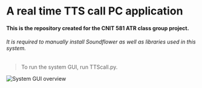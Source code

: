 # A real time TTS call PC application 
#### This is the repository created for the CNIT 581 ATR class group project.

###### It is required to manually install Soundflower as well as libraries used in this system.

> To run the system GUI, run TTScall.py.


![System GUI overview](https://github.com/Haley-Jang/CNIT581_ATR_Project/PC_GUI.png)
      
